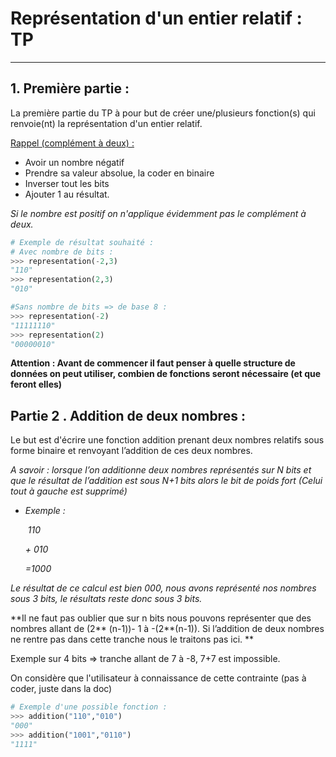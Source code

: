 # Représentation d'un entier relatif : TP

------

## 1. Première partie :

La première partie du TP à pour but de créer une/plusieurs fonction(s) qui renvoie(nt) la représentation d'un entier relatif.

<u>Rappel (complément à deux) :</u>

- Avoir un nombre négatif
- Prendre sa valeur absolue, la coder en binaire 
- Inverser tout les bits 
- Ajouter 1 au résultat.

*Si le nombre est positif on n'applique évidemment pas le complément à deux.*

```python
# Exemple de résultat souhaité :
# Avec nombre de bits :
>>> representation(-2,3)
"110"
>>> representation(2,3)
"010"

#Sans nombre de bits => de base 8 :
>>> representation(-2)
"11111110"
>>> representation(2)
"00000010"
```

**Attention : Avant de commencer il faut penser à quelle structure de données on peut utiliser, combien de fonctions seront nécessaire (et que feront elles)**

## Partie 2 . Addition de deux nombres :

Le but est d'écrire une fonction addition prenant deux nombres relatifs sous forme binaire et renvoyant l’addition de ces deux nombres.

*A savoir : lorsque l’on additionne deux nombres représentés sur N bits et que le résultat de l’addition est sous N+1 bits alors le bit de poids fort (Celui tout à gauche est supprimé)*

- *Exemple :*

  ​    *110*

  *\+  010*

  *=1000*

*Le résultat de ce calcul est bien 000, nous avons représenté nos nombres sous 3 bits, le résultats reste donc sous 3 bits.*

**Il ne faut pas oublier que sur n bits nous pouvons représenter que des nombres allant de (2\*\*
(n-1))- 1 à -(2\*\*(n-1)). Si l’addition de deux nombres ne rentre pas dans cette tranche nous le
traitons pas ici. **

Exemple sur 4 bits => tranche allant de 7 à -8, 7+7 est impossible. 

On considère que l'utilisateur à connaissance de cette contrainte (pas à coder, juste dans la doc)

```python
# Exemple d'une possible fonction :
>>> addition("110","010")
"000"
>>> addition("1001","0110")
"1111"
```